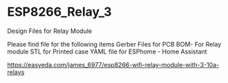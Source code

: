 # ESP8266_Relay_3
Design Files for Relay Module

Please find file for the following items
Gerber Files for PCB
BOM- For Relay module
STL for Printed case
YAML file for ESPhome - Home Assistant

https://easyeda.com/james_6977/esp8266-wifi-relay-module-with-3-10a-relays
